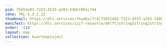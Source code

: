 ```yaml
---
pid: 75651e83-f223-4533-a283-54bbf061c744
idno: TRL-5.3.2.12
thumbnail: https://dlc.services/thumbs/7/4/75651e83-f223-4533-a283-54bbf061c744/full/400,339/0/default.jpg
manifest: https://dlc.services/iiif-resource/delft/string1string2string3/kaartenproject-2007/TRL-5.3.2.12
order: '119'
layout: map
collection: kaartenproject
---
```

